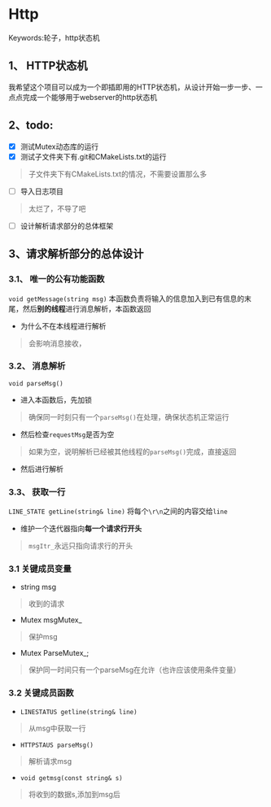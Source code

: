 # Http
Keywords:轮子，http状态机

## 1、 HTTP状态机
我希望这个项目可以成为一个即插即用的HTTP状态机，从设计开始一步一步、一点点完成一个能够用于webserver的http状态机

## 2、todo:
- [x] 测试Mutex动态库的运行
- [x] 测试子文件夹下有.git和CMakeLists.txt的运行
> 子文件夹下有CMakeLists.txt的情况，不需要设置那么多
- [ ] 导入日志项目
> 太烂了，不导了吧
- [ ] 设计解析请求部分的总体框架

## 3、请求解析部分的总体设计

### 3.1、 唯一的公有功能函数
`void getMessage(string msg)`
本函数负责将输入的信息加入到已有信息的末尾，然后**别的线程**进行消息解析，本函数返回
* 为什么不在本线程进行解析
> 会影响消息接收，

### 3.2、 消息解析
`void parseMsg()`
* 进入本函数后，先加锁
> 确保同一时刻只有一个`parseMsg()`在处理，确保状态机正常运行
* 然后检查`requestMsg`是否为空
> 如果为空，说明解析已经被其他线程的`parseMsg()`完成，直接返回
* 然后进行解析

### 3.3、 获取一行
`LINE_STATE getLine(string& line)`
将每个`\r\n`之间的内容交给`line`
* 维护一个迭代器指向**每一个请求行开头**
> `msgItr_`永远只指向请求行的开头


### 3.1 关键成员变量

* string msg
> 收到的请求

* Mutex msgMutex_
> 保护msg

* Mutex ParseMutex_;
> 保护同一时间只有一个parseMsg在允许（也许应该使用条件变量）

### 3.2 关键成员函数
* `LINESTATUS getline(string& line)`
> 从msg中获取一行

* `HTTPSTAUS parseMsg()`
> 解析请求msg

* `void getmsg(const string& s)`
> 将收到的数据s,添加到msg后